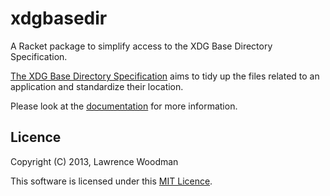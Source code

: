 xdgbasedir
==========
A Racket package to simplify access to the XDG Base Directory Specification.

[The XDG Base Directory Specification](http://standards.freedesktop.org/basedir-spec/basedir-spec-latest.html) aims to tidy up the files related to an application and standardize their location.

Please look at the [documentation](http://lawrencewoodman.github.io/xdgbasedir_rkt/) for more information.

Licence
-------
Copyright (C) 2013, Lawrence Woodman

This software is licensed under this [MIT Licence](http://lawrencewoodman.github.io/xdgbasedir_rkt/#%28part._.Licence%29).
